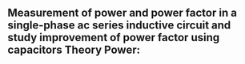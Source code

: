 ## Measurement of power and power factor in a single-phase ac series inductive circuit and study improvement of power factor using capacitors Theory Power: 
